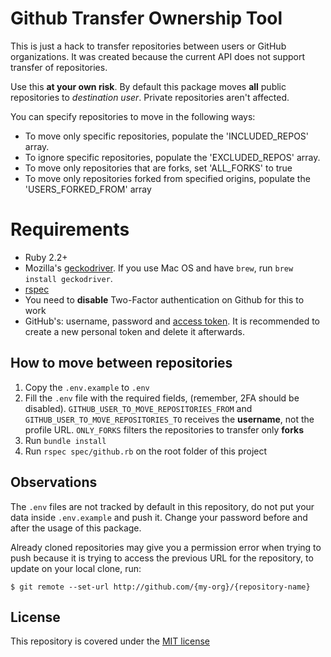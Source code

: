 # Github Transfer Ownership Tool

This is just a hack to transfer repositories between users or GitHub organizations. It was created because the current API does not support transfer of repositories.

Use this **at your own risk**. By default this package moves **all** public repositories to _destination user_. Private repositories aren't affected.

You can specify repositories to move in the following ways:
* To move only specific repositories, populate the 'INCLUDED_REPOS' array.
* To ignore specific repositories, populate the 'EXCLUDED_REPOS' array.
* To move only repositories that are forks, set 'ALL_FORKS' to true
* To move only repositories forked from specified origins, populate the 'USERS_FORKED_FROM' array

# Requirements

* Ruby 2.2+
* Mozilla's [geckodriver](https://github.com/mozilla/geckodriver/releases). If you use Mac OS and have `brew`, run `brew install geckodriver`.
* [rspec](https://github.com/rspec/rspec)
* You need to **disable** Two-Factor authentication on Github for this to work
* GitHub's: username, password and [access token](https://github.com/settings/tokens). It is recommended to create a new personal token and delete it afterwards.

## How to move between repositories

1. Copy the `.env.example` to `.env`
2. Fill the `.env` file with the required fields, (remember, 2FA should be disabled). `GITHUB_USER_TO_MOVE_REPOSITORIES_FROM` and `GITHUB_USER_TO_MOVE_REPOSITORIES_TO` receives the **username**, not the profile URL. `ONLY_FORKS` filters the repositories to transfer only **forks**
3. Run `bundle install`
4. Run `rspec spec/github.rb` on the root folder of this project

## Observations

The `.env` files are not tracked by default in this repository, do not put your data inside `.env.example` and push it. Change your password before and after the usage of this package.

Already cloned repositories may give you a permission error when trying to push because it is trying to access the previous URL for the repository, to update on your local clone, run:

```
$ git remote --set-url http://github.com/{my-org}/{repository-name}
```

## License

This repository is covered under the [MIT license](LICENSE.md)

